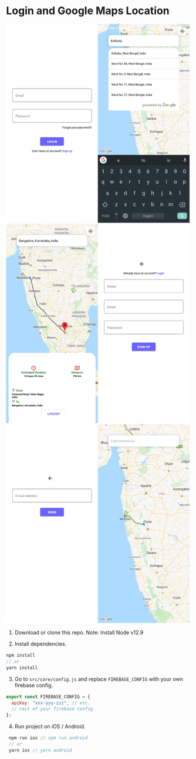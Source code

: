 # Login and Google Maps Location
<img src='src/assets/1.jpg' style='max-width=100%;' width='250'><img src='src/assets/5.jpg' style='max-width=100%;' width='250'><img src='src/assets/6.jpg' style='max-width=100%;' width='250'><img src='src/assets/2.jpg' style='max-width=100%;' width='250'><img src='src/assets/3.jpg' style='max-width=100%;' width='250'><img src='src/assets/4.jpg' style='max-width=100%;' width='250'>

1. Download or clone this repo.
   Note: Install Node v12.9

2. Install dependencies.

```js
npm install
// or
yarn install
```

3. Go to `src/core/config.js` and replace `FIREBASE_CONFIG` with your own firebase config.

```js
export const FIREBASE_CONFIG = {
  apiKey: "xxx-yyy-zzz", // etc.
  // rest of your firebase config
};
```

4. Run project on iOS / Android.

```js
 npm run ios // npm run android
 // or
 yarn ios // yarn android
```
